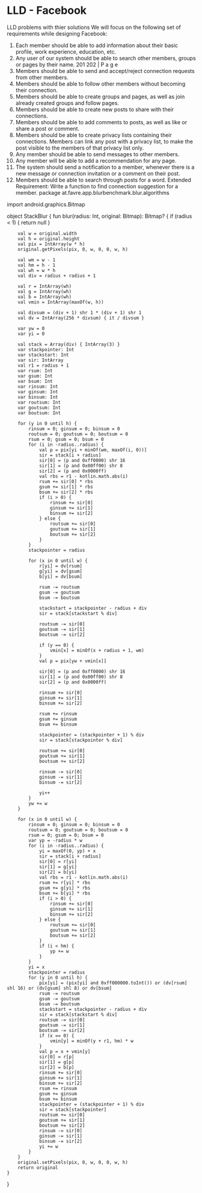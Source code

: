 # LLD - Facebook
LLD problems with thier solutions
We will focus on the following set of requirements while designing Facebook:
1. Each member should be able to add information about their basic profile, work
experience, education, etc.
2. Any user of our system should be able to search other members, groups or pages by
their name.
201
202 | P a g e
3. Members should be able to send and accept/reject connection requests from other
members.
4. Members should be able to follow other members without becoming their connection.
5. Members should be able to create groups and pages, as well as join already created
groups and follow pages.
6. Members should be able to create new posts to share with their connections.
7. Members should be able to add comments to posts, as well as like or share a post or
comment.
8. Members should be able to create privacy lists containing their connections. Members
can link any post with a privacy list, to make the post visible to the members of that
privacy list only.
9. Any member should be able to send messages to other members.
10. Any member will be able to add a recommendation for any page.
11. The system should send a notification to a member, whenever there is a new message
or connection invitation or a comment on their post.
12. Members should be able to search through posts for a word.
Extended Requirement: Write a function to find connection suggestion for a member.
package at.favre.app.blurbenchmark.blur.algorithms

import android.graphics.Bitmap

object StackBlur {
    fun blur(radius: Int, original: Bitmap): Bitmap? {
        if (radius < 1) {
            return null
        }

        val w = original.width
        val h = original.height
        val pix = IntArray(w * h)
        original.getPixels(pix, 0, w, 0, 0, w, h)

        val wm = w - 1
        val hm = h - 1
        val wh = w * h
        val div = radius + radius + 1

        val r = IntArray(wh)
        val g = IntArray(wh)
        val b = IntArray(wh)
        val vmin = IntArray(maxOf(w, h))

        val divsum = (div + 1) shr 1 * (div + 1) shr 1
        val dv = IntArray(256 * divsum) { it / divsum }

        var yw = 0
        var yi = 0

        val stack = Array(div) { IntArray(3) }
        var stackpointer: Int
        var stackstart: Int
        var sir: IntArray
        val r1 = radius + 1
        var rsum: Int
        var gsum: Int
        var bsum: Int
        var rinsum: Int
        var ginsum: Int
        var binsum: Int
        var routsum: Int
        var goutsum: Int
        var boutsum: Int

        for (y in 0 until h) {
            rinsum = 0; ginsum = 0; binsum = 0
            routsum = 0; goutsum = 0; boutsum = 0
            rsum = 0; gsum = 0; bsum = 0
            for (i in -radius..radius) {
                val p = pix[yi + minOf(wm, maxOf(i, 0))]
                sir = stack[i + radius]
                sir[0] = (p and 0xff0000) shr 16
                sir[1] = (p and 0x00ff00) shr 8
                sir[2] = (p and 0x0000ff)
                val rbs = r1 - kotlin.math.abs(i)
                rsum += sir[0] * rbs
                gsum += sir[1] * rbs
                bsum += sir[2] * rbs
                if (i > 0) {
                    rinsum += sir[0]
                    ginsum += sir[1]
                    binsum += sir[2]
                } else {
                    routsum += sir[0]
                    goutsum += sir[1]
                    boutsum += sir[2]
                }
            }
            stackpointer = radius

            for (x in 0 until w) {
                r[yi] = dv[rsum]
                g[yi] = dv[gsum]
                b[yi] = dv[bsum]

                rsum -= routsum
                gsum -= goutsum
                bsum -= boutsum

                stackstart = stackpointer - radius + div
                sir = stack[stackstart % div]

                routsum -= sir[0]
                goutsum -= sir[1]
                boutsum -= sir[2]

                if (y == 0) {
                    vmin[x] = minOf(x + radius + 1, wm)
                }
                val p = pix[yw + vmin[x]]

                sir[0] = (p and 0xff0000) shr 16
                sir[1] = (p and 0x00ff00) shr 8
                sir[2] = (p and 0x0000ff)

                rinsum += sir[0]
                ginsum += sir[1]
                binsum += sir[2]

                rsum += rinsum
                gsum += ginsum
                bsum += binsum

                stackpointer = (stackpointer + 1) % div
                sir = stack[stackpointer % div]

                routsum += sir[0]
                goutsum += sir[1]
                boutsum += sir[2]

                rinsum -= sir[0]
                ginsum -= sir[1]
                binsum -= sir[2]

                yi++
            }
            yw += w
        }

        for (x in 0 until w) {
            rinsum = 0; ginsum = 0; binsum = 0
            routsum = 0; goutsum = 0; boutsum = 0
            rsum = 0; gsum = 0; bsum = 0
            var yp = -radius * w
            for (i in -radius..radius) {
                yi = maxOf(0, yp) + x
                sir = stack[i + radius]
                sir[0] = r[yi]
                sir[1] = g[yi]
                sir[2] = b[yi]
                val rbs = r1 - kotlin.math.abs(i)
                rsum += r[yi] * rbs
                gsum += g[yi] * rbs
                bsum += b[yi] * rbs
                if (i > 0) {
                    rinsum += sir[0]
                    ginsum += sir[1]
                    binsum += sir[2]
                } else {
                    routsum += sir[0]
                    goutsum += sir[1]
                    boutsum += sir[2]
                }
                if (i < hm) {
                    yp += w
                }
            }
            yi = x
            stackpointer = radius
            for (y in 0 until h) {
                pix[yi] = (pix[yi] and 0xff000000.toInt()) or (dv[rsum] shl 16) or (dv[gsum] shl 8) or dv[bsum]
                rsum -= routsum
                gsum -= goutsum
                bsum -= boutsum
                stackstart = stackpointer - radius + div
                sir = stack[stackstart % div]
                routsum -= sir[0]
                goutsum -= sir[1]
                boutsum -= sir[2]
                if (x == 0) {
                    vmin[y] = minOf(y + r1, hm) * w
                }
                val p = x + vmin[y]
                sir[0] = r[p]
                sir[1] = g[p]
                sir[2] = b[p]
                rinsum += sir[0]
                ginsum += sir[1]
                binsum += sir[2]
                rsum += rinsum
                gsum += ginsum
                bsum += binsum
                stackpointer = (stackpointer + 1) % div
                sir = stack[stackpointer]
                routsum += sir[0]
                goutsum += sir[1]
                boutsum += sir[2]
                rinsum -= sir[0]
                ginsum -= sir[1]
                binsum -= sir[2]
                yi += w
            }
        }
        original.setPixels(pix, 0, w, 0, 0, w, h)
        return original
    }
}
